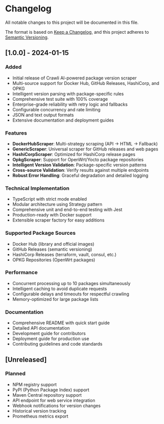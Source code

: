 # Changelog

All notable changes to this project will be documented in this file.

The format is based on [Keep a Changelog](https://keepachangelog.com/en/1.0.0/),
and this project adheres to [Semantic Versioning](https://semver.org/spec/v2.0.0.html).

## [1.0.0] - 2024-01-15

### Added
- Initial release of Crawli AI-powered package version scraper
- Multi-source support for Docker Hub, GitHub Releases, HashiCorp, and OPKG
- Intelligent version parsing with package-specific rules
- Comprehensive test suite with 100% coverage
- Enterprise-grade reliability with retry logic and fallbacks
- Configurable concurrency and rate limiting
- JSON and text output formats
- Extensive documentation and deployment guides

### Features
- **DockerHubScraper**: Multi-strategy scraping (API → HTML → Fallback)
- **GenericScraper**: Universal scraper for GitHub releases and web pages  
- **HashiCorpScraper**: Optimized for HashiCorp release pages
- **OpkgScraper**: Support for OpenWrt/Yocto package repositories
- **Intelligent Version Validation**: Package-specific version patterns
- **Cross-source Validation**: Verify results against multiple endpoints
- **Robust Error Handling**: Graceful degradation and detailed logging

### Technical Implementation
- TypeScript with strict mode enabled
- Modular architecture using Strategy pattern
- Comprehensive unit and end-to-end testing with Jest
- Production-ready with Docker support
- Extensible scraper factory for easy additions

### Supported Package Sources
- Docker Hub (library and official images)
- GitHub Releases (semantic versioning)
- HashiCorp Releases (terraform, vault, consul, etc.)
- OPKG Repositories (OpenWrt packages)

### Performance
- Concurrent processing up to 10 packages simultaneously
- Intelligent caching to avoid duplicate requests
- Configurable delays and timeouts for respectful crawling
- Memory-optimized for large package lists

### Documentation
- Comprehensive README with quick start guide
- Detailed API documentation
- Development guide for contributors
- Deployment guide for production use
- Contributing guidelines and code standards

## [Unreleased]

### Planned
- NPM registry support
- PyPI (Python Package Index) support
- Maven Central repository support
- API endpoint for web service integration
- Webhook notifications for version changes
- Historical version tracking
- Prometheus metrics export
